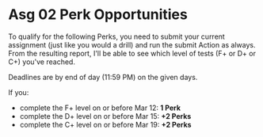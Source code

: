 # Asg 02 Perk Opportunities

To qualify for the following Perks, you need to submit your current assignment (just like you would a drill) and run the submit Action as always. From the resulting report, I'll be able to see which level of tests (F+ or D+ or C+) you've reached.

Deadlines are by end of day (11:59 PM) on the given days.

If you:

- complete the F+ level on or before Mar 12: **1 Perk**
- complete the D+ level on or before Mar 15: **+2 Perks**
- complete the C+ level on or before Mar 19: **+2 Perks**
